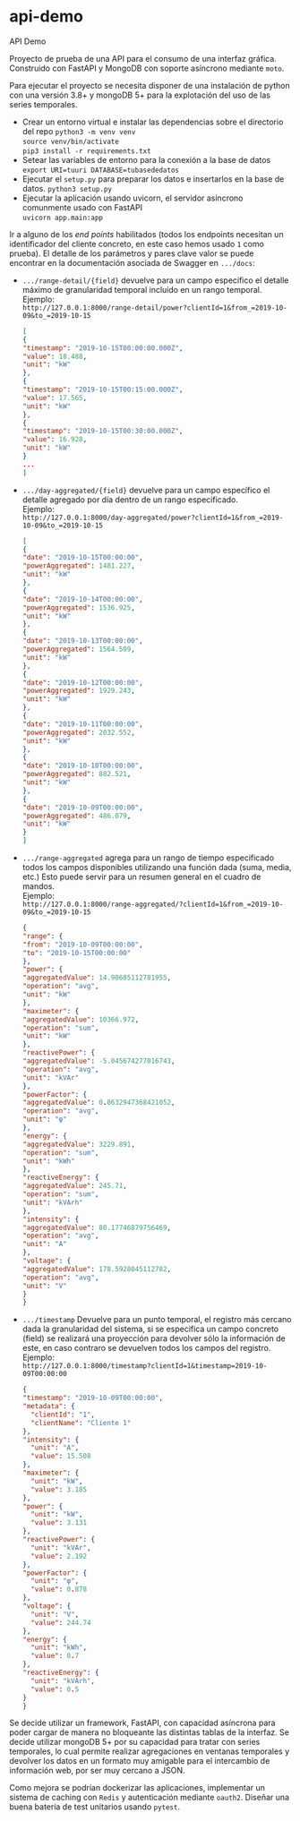 # api-demo
API Demo

Proyecto de prueba de una API para el consumo de una interfaz gráfica. Construido con FastAPI y MongoDB con soporte asíncrono mediante `moto`.

Para ejecutar el proyecto se necesita disponer de una instalación de python con una versión 3.8+ y mongoDB 5+ para la explotación del uso de las series temporales.

* Crear un entorno virtual e instalar las dependencias sobre el directorio del repo
    `python3 -m venv venv` <br/>
    `source venv/bin/activate` <br/>
    `pip3 install -r requirements.txt`
* Setear las variables de entorno para la conexión a la base de datos <br/>
    `export URI=tuuri DATABASE=tubasededatos`
* Ejecutar el `setup.py` para preparar los datos e insertarlos en la base de datos.
    `python3 setup.py`
* Ejecutar la aplicación usando uvicorn, el servidor asíncrono comunmente usado con FastAPI    
    `uvicorn app.main:app`

Ir a alguno de los _end points_ habilitados (todos los endpoints necesitan un identificador del cliente concreto, en este caso hemos usado `1` como prueba). El detalle de los parámetros y pares clave valor se puede encontrar en la documentación asociada de Swagger en `.../docs`:
* `.../range-detail/{field}` devuelve para un campo específico el detalle máximo de granularidad temporal incluído en un rango temporal. <br/>
    Ejemplo: <br/>
    `http://127.0.0.1:8000/range-detail/power?clientId=1&from_=2019-10-09&to_=2019-10-15`
    ```json
    [
  {
    "timestamp": "2019-10-15T00:00:00.000Z",
    "value": 18.488,
    "unit": "kW"
  },
  {
    "timestamp": "2019-10-15T00:15:00.000Z",
    "value": 17.565,
    "unit": "kW"
  },
  {
    "timestamp": "2019-10-15T00:30:00.000Z",
    "value": 16.928,
    "unit": "kW"
  }
  ...
  ]
    ```
* `.../day-aggregated/{field}` devuelve para un campo específico el detalle agregado por día dentro de un rango especificado. <br/>
    Ejemplo: <br/>
    `http://127.0.0.1:8000/day-aggregated/power?clientId=1&from_=2019-10-09&to_=2019-10-15`
    ```json
    [
  {
    "date": "2019-10-15T00:00:00",
    "powerAggregated": 1481.227,
    "unit": "kW"
  },
  {
    "date": "2019-10-14T00:00:00",
    "powerAggregated": 1536.925,
    "unit": "kW"
  },
  {
    "date": "2019-10-13T00:00:00",
    "powerAggregated": 1564.509,
    "unit": "kW"
  },
  {
    "date": "2019-10-12T00:00:00",
    "powerAggregated": 1929.243,
    "unit": "kW"
  },
  {
    "date": "2019-10-11T00:00:00",
    "powerAggregated": 2032.552,
    "unit": "kW"
  },
  {
    "date": "2019-10-10T00:00:00",
    "powerAggregated": 882.521,
    "unit": "kW"
  },
  {
    "date": "2019-10-09T00:00:00",
    "powerAggregated": 486.079,
    "unit": "kW"
  }
  ]
    ```
* `.../range-aggregated` agrega para un rango de tiempo especificado todos los campos disponibles utilizando una función dada (suma, media, etc.) Esto puede servir para un resumen general en el cuadro de mandos. <br/>
    Ejemplo: <br/>
    `http://127.0.0.1:8000/range-aggregated/?clientId=1&from_=2019-10-09&to_=2019-10-15`

    ```json
    {
  "range": {
    "from": "2019-10-09T00:00:00",
    "to": "2019-10-15T00:00:00"
  },
  "power": {
    "aggregatedValue": 14.90685112781955,
    "operation": "avg",
    "unit": "kW"
  },
  "maximeter": {
    "aggregatedValue": 10366.972,
    "operation": "sum",
    "unit": "kW"
  },
  "reactivePower": {
    "aggregatedValue": -5.045674277016743,
    "operation": "avg",
    "unit": "kVAr"
  },
  "powerFactor": {
    "aggregatedValue": 0.8632947368421052,
    "operation": "avg",
    "unit": "φ"
  },
  "energy": {
    "aggregatedValue": 3229.891,
    "operation": "sum",
    "unit": "kWh"
  },
  "reactiveEnergy": {
    "aggregatedValue": 245.71,
    "operation": "sum",
    "unit": "kVArh"
  },
  "intensity": {
    "aggregatedValue": 80.17746879756469,
    "operation": "avg",
    "unit": "A"
  },
  "voltage": {
    "aggregatedValue": 178.5928045112782,
    "operation": "avg",
    "unit": "V"
  }
    }
    ```
* `.../timestamp`  Devuelve para un punto temporal, el registro más cercano dada la granularidad del sistema, si se especifica un campo concreto (field) se realizará una proyección para devolver sólo la información de este, en caso contraro se devuelven todos los campos del registro. <br/>
  Ejemplo: <br/>
  `http://127.0.0.1:8000/timestamp?clientId=1&timestamp=2019-10-09T00:00:00`

  ```json
  {
  "timestamp": "2019-10-09T00:00:00",
  "metadata": {
    "clientId": "1",
    "clientName": "Cliente 1"
  },
  "intensity": {
    "unit": "A",
    "value": 15.508
  },
  "maximeter": {
    "unit": "kW",
    "value": 3.185
  },
  "power": {
    "unit": "kW",
    "value": 3.131
  },
  "reactivePower": {
    "unit": "kVAr",
    "value": 2.192
  },
  "powerFactor": {
    "unit": "φ",
    "value": 0.878
  },
  "voltage": {
    "unit": "V",
    "value": 244.74
  },
  "energy": {
    "unit": "kWh",
    "value": 0.7
  },
  "reactiveEnergy": {
    "unit": "kVArh",
    "value": 0.5
  }
  }
  ```


Se decide utilizar un framework, FastAPI, con capacidad asíncrona para poder cargar de manera no bloqueante las distintas tablas de la interfaz. Se decide utilizar mongoDB 5+ por su capacidad para tratar con series temporales, lo cual permite realizar agregaciones en ventanas temporales y devolver los datos en un formato muy amigable para el intercambio de información web, por ser muy cercano a JSON.

Como mejora se podrían dockerizar las aplicaciones, implementar un sistema de caching con `Redis` y autenticación mediante `oauth2`. Diseñar una buena batería de test unitarios usando `pytest`.